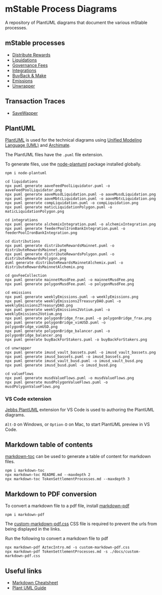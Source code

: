 # mStable Process Diagrams

A repository of PlantUML diagrams that document the various mStable processes.

## mStable processes
* [Distribute Rewards](./distributions/README.md)
* [Liquidations](./liquidations/README.md)
* [Governance Fees](./govFeeCollection/README.md)
* [Integrations](./integrations/README.md)
* [BuyBack & Make](./buyBack/README.md)
* [Emissions](./emissions/README.md)
* [Unwrapper](./unwrapper/README.md)

## Transaction Traces

* [SaveWapper](./traces/README.md)

## PlantUML

[PlantUML](http://plantuml.com) is used for the technical diagrams using [Unified Modeling Language (UML)](https://en.wikipedia.org/wiki/Unified_Modeling_Language) and [Archimate](https://www.itmg-int.com/itmg-int-wp-content/Archimate/An%20Introduction%20to%20Archimate%203.0.pdf).

The PlantUML files have the `.puml` file extension.

To generate files, use the [node-plantuml](https://www.npmjs.com/package/node-plantuml) package installed globally.

```
npm i node-plantuml
```

```
cd liquidations
npx puml generate aaveFeedPoolLiquidator.puml -o aaveFeedPoolLiquidator.png
npx puml generate aaveMusdLiquidation.puml -o aaveMusdLiquidation.png
npx puml generate aaveMbtcLiquidation.puml -o aaveMbtcLiquidation.png
npx puml generate compLiquidation.puml -o compLiquidation.png
npx puml generate maticLiquidationPolygon.puml -o maticLiquidationPolygon.png

cd integrations
npx puml generate alchemixIntegration.puml -o alchemixIntegration.png
npx puml generate feederPoolIronBankIntegration.puml -o feederPoolIronBankIntegration.png

cd distributions
npx puml generate distributeRewardsMainnet.puml -o distributeRewardsMainnet.png
npx puml generate distributeRewardsPolygon.puml -o distributeRewardsPolygon.png
puml generate distributeRewardsMainnetAlchemix.puml -o distributeRewardsMainnetAlchemix.png

cd govFeeCollection
npx puml generate mainnetMusdFee.puml -o mainnetMusdFee.png
npx puml generate polygonMusdFee.puml -o polygonMusdFee.png

cd emissions
npx puml generate weeklyEmissions.puml -o weeklyEmissions.png
npx puml generate weeklyEmissions2TreasuryDAO.puml -o weeklyEmissions2TreasuryDAO.png
npx puml generate weeklyEmissions2Votium.puml -o weeklyEmissions2Votium.png
npx puml generate polygonBridge_frax.puml -o polygonBridge_frax.png
npx puml generate polygonBridge_vimUSD.puml -o polygonBridge_vimUSD.png
npx puml generate polygonBridge_balancer.puml -o polygonBridge_balancer.png
npx puml generate buyBackForStakers.puml -o buyBackForStakers.png

cd unwrapper
npx puml generate imusd_vault_bassets.puml -o imusd_vault_bassets.png
npx puml generate imusd_bassets.puml -o imusd_bassets.png
npx puml generate imusd_vault_busd.puml -o imusd_vault_busd.png
npx puml generate imusd_busd.puml -o imusd_busd.png

cd valueFlows
npx puml generate musdValueFlows.puml -o musdValueFlows.png
npx puml generate musdPolygonValueFlows.puml -o musdPolygonValueFlows.png
```

### VS Code extension

[Jebbs PlantUML](https://marketplace.visualstudio.com/items?itemName=jebbs.plantuml) extension for VS Code is used to authoring the PlantUML diagrams.

`Alt-D` on Windows, or `Option-D` on Mac, to start PlantUML preview in VS Code.

## Markdown table of contents

[markdown-toc](https://github.com/jonschlinkert/markdown-toc) can be used to generate a table of content for markdown files.

```
npm i markdown-toc
npx markdown-toc README.md --maxdepth 2
npx markdown-toc TokenSettlementProcesses.md --maxdepth 3
```

## Markdown to PDF conversion
To convert a markdown file to a pdf file, install [markdown-pdf](https://www.npmjs.com/package/markdown-pdf)

```
npm i markdown-pdf
```

The [custom-markdown-pdf.css](./custom-markdown-pdf.css) CSS file is required to prevent the urls from being displayed in the links.

Run the following to convert a markdown file to pdf
```
npx markdown-pdf AztecIntro.md -s custom-markdown-pdf.css
npx markdown-pdf TokenSettlementProcesses.md -s ./docs/custom-markdown-pdf.css
```

## Useful links

- [Markdown Cheatsheet](https://github.com/adam-p/markdown-here/wiki/Markdown-Cheatsheet)
- [Plant UML Guide](http://plantuml.com/guide)
